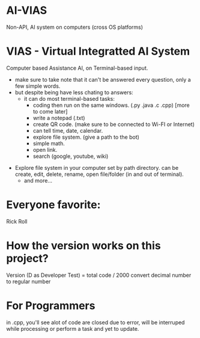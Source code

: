 # AI-VIAS
Non-API, AI system on computers (cross OS platforms) 

# VIAS - Virtual Integratted AI System

Computer based Assistance AI, on Terminal-based input.

+ make sure to take note that it can't be answered every question, only a few simple words.
+ but despite being have less chating to answers:
  + it can do most terminal-based tasks:
    + coding then run on the same windows. (.py .java .c .cpp) [more to come later]
    + write a notepad (.txt)
    + create QR code. (make sure to be connected to Wi-FI or Internet)
    + can tell time, date, calendar.
    + explore file system. (give a path to the bot)
    + simple math.
    + open link.
    + search (google, youtube, wiki)

- Explore file system in your computer set by path directory. can be create, edit, delete, rename, open file/folder (in and out of terminal).
    + and more...

# Everyone favorite:
Rick Roll

# How the version works on this project?
Version (D as Developer Test) = total code / 2000
convert decimal number to regular number

# For Programmers
in .cpp, you'll see alot of code are closed due to error, will be interruped while processing or perform a task and yet to update.
